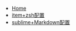 <!-- docs/_sidebar.md -->

* [Home](/)
* [item+zsh配置](/item+zsh/item+zsh.md)
* [sublime+Markdown配置](/sublime/配置.md)